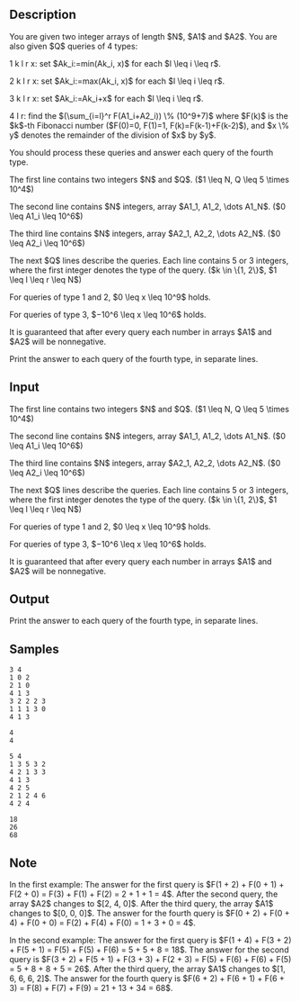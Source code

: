 ## Description

<div><p>You are given two integer arrays of length $N$, $A1$ and $A2$. You are also given $Q$ queries of 4 types: </p><p>1 k l r x: set $Ak_i:=min(Ak_i, x)$ for each $l \leq i \leq r$.</p><p>2 k l r x: set $Ak_i:=max(Ak_i, x)$ for each $l \leq i \leq r$.</p><p>3 k l r x: set $Ak_i:=Ak_i+x$ for each $l \leq i \leq r$.</p><p>4 l r: find the $(\sum_{i=l}^r F(A1_i+A2_i)) \% (10^9+7)$ where $F(k)$ is the $k$-th Fibonacci number ($F(0)=0, F(1)=1, F(k)=F(k-1)+F(k-2)$), and $x \% y$ denotes the remainder of the division of $x$ by $y$.</p><p>You should process these queries and answer each query of the fourth type.</p></div><div class="input-specification"><p>The first line contains two integers $N$ and $Q$. ($1 \leq N, Q \leq 5 \times 10^4$) </p><p>The second line contains $N$ integers, array $A1_1, A1_2, \dots A1_N$. ($0 \leq A1_i \leq 10^6$)</p><p>The third line contains $N$ integers, array $A2_1, A2_2, \dots A2_N$. ($0 \leq A2_i \leq 10^6$)</p><p>The next $Q$ lines describe the queries. Each line contains 5 or 3 integers, where the first integer denotes the type of the query. ($k \in \{1, 2\}$, $1 \leq l \leq r \leq N$)</p><p>For queries of type 1 and 2, $0 \leq x \leq 10^9$ holds.</p><p>For queries of type 3, $−10^6 \leq x \leq 10^6$ holds.</p><p>It is guaranteed that after every query each number in arrays $A1$ and $A2$ will be nonnegative. </p></div><div class="output-specification"><p>Print the answer to each query of the fourth type, in separate lines. </p></div>

## Input

<p>The first line contains two integers $N$ and $Q$. ($1 \leq N, Q \leq 5 \times 10^4$) </p><p>The second line contains $N$ integers, array $A1_1, A1_2, \dots A1_N$. ($0 \leq A1_i \leq 10^6$)</p><p>The third line contains $N$ integers, array $A2_1, A2_2, \dots A2_N$. ($0 \leq A2_i \leq 10^6$)</p><p>The next $Q$ lines describe the queries. Each line contains 5 or 3 integers, where the first integer denotes the type of the query. ($k \in \{1, 2\}$, $1 \leq l \leq r \leq N$)</p><p>For queries of type 1 and 2, $0 \leq x \leq 10^9$ holds.</p><p>For queries of type 3, $−10^6 \leq x \leq 10^6$ holds.</p><p>It is guaranteed that after every query each number in arrays $A1$ and $A2$ will be nonnegative. </p>

## Output

<p>Print the answer to each query of the fourth type, in separate lines. </p>

## Samples

```input1
3 4
1 0 2
2 1 0
4 1 3
3 2 2 2 3
1 1 1 3 0
4 1 3
```

```output1
4
4
```






```input2
5 4
1 3 5 3 2
4 2 1 3 3
4 1 3
4 2 5
2 1 2 4 6
4 2 4
```

```output2
18
26
68
```




## Note

<p>In the first example: The answer for the first query is $F(1 + 2) + F(0 + 1) + F(2 + 0) = F(3) + F(1) + F(2) = 2 + 1 + 1 = 4$. After the second query, the array $A2$ changes to $[2, 4, 0]$. After the third query, the array $A1$ changes to $[0, 0, 0]$. The answer for the fourth query is $F(0 + 2) + F(0 + 4) + F(0 + 0) = F(2) + F(4) + F(0) = 1 + 3 + 0 = 4$. </p><p>In the second example: The answer for the first query is $F(1 + 4) + F(3 + 2) + F(5 + 1) = F(5) + F(5) + F(6) = 5 + 5 + 8 = 18$. The answer for the second query is $F(3 + 2) + F(5 + 1) + F(3 + 3) + F(2 + 3) = F(5) + F(6) + F(6) + F(5) = 5 + 8 + 8 + 5 = 26$. After the third query, the array $A1$ changes to $[1, 6, 6, 6, 2]$. The answer for the fourth query is $F(6 + 2) + F(6 + 1) + F(6 + 3) = F(8) + F(7) + F(9) = 21 + 13 + 34 = 68$. </p>
